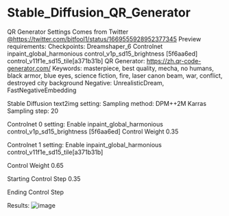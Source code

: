 # Stable_Diffusion_QR_Generator
QR Generator Settings
Comes from Twitter [@](https://twitter.com/bitfool1/status/1669555928952377345)https://twitter.com/bitfool1/status/1669555928952377345
Preview requirements: 
  Checkpoints: Dreamshaper_6
  Controlnet
  inpaint_global_harmonious
    control_v1p_sd15_brightness [5f6aa6ed]
    control_v11f1e_sd15_tile[a371b31b]
QR Generator: https://zh.qr-code-generator.com/
Keywords: masterpiece, best quality, mecha, no humans, black armor, blue eyes, science fiction, fire, laser canon beam, war, conflict, destroyed city background
Negative: UnrealisticDream, FastNegativeEmbedding

Stable Diffusion text2img setting:
Sampling method: DPM++2M Karras
Sampling step: 20

Controlnet 0 setting: Enable
inpaint_global_harmonious
    control_v1p_sd15_brightness [5f6aa6ed]
Control Weight  0.35

Controlnet 1 setting: Enable
inpaint_global_harmonious
    control_v11f1e_sd15_tile[a371b31b]

Control Weight
0.65

Starting Control Step
0.35

Ending Control Step

Results:
![image](https://github.com/Bolun001/Stable_Diffusion_QR_Generator/assets/99233679/b43bf8a7-7e0d-4ee7-b959-6c296883ff15)
